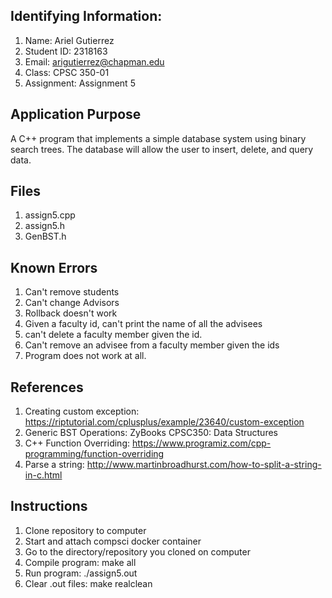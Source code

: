 ## Identifying Information:
1. Name: Ariel Gutierrez
2. Student ID: 2318163
3. Email: arigutierrez@chapman.edu
4. Class: CPSC 350-01
5. Assignment: Assignment 5

## Application Purpose
A C++ program that implements a simple database system using binary search trees. The database will allow the user to insert, delete, and query data.

## Files
1. assign5.cpp
2. assign5.h
3. GenBST.h

## Known Errors
1. Can't remove students
2. Can't change Advisors
3. Rollback doesn't work
4. Given a faculty id, can't print the name of all the advisees
5. can't delete a faculty member given the id.
6. Can't remove an advisee from a faculty member given the ids
7. Program does not work at all.

## References
1. Creating custom exception: https://riptutorial.com/cplusplus/example/23640/custom-exception
2. Generic BST Operations: ZyBooks CPSC350: Data Structures
3. C++ Function Overriding: https://www.programiz.com/cpp-programming/function-overriding
4. Parse a string: http://www.martinbroadhurst.com/how-to-split-a-string-in-c.html


## Instructions
1. Clone repository to computer
2. Start and attach compsci docker container
3. Go to the directory/repository you cloned on computer
4. Compile program: make all
5. Run program: ./assign5.out
6. Clear .out files: make realclean
